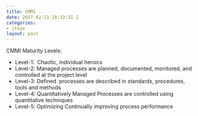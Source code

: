 ```yaml
---
title: CMMI
date: 2017-02-11 18:32:31 Z
categories:
- iteye
layout: post
---
```


CMMI Maturity Levels: 

* Level-1:  Chaotic, individual heroics   
* Level-2: Managed processes are planned, documented, monitored, and controlled at the project level   
* Level-3: Defined  processes are described in standards, procedures, tools and methods   
* Level-4: Quantitatively Managed Processes are controlled using quantitative techniques   
* Level-5: Optimizing Continually improving process performance
